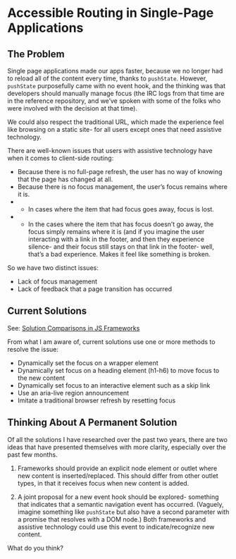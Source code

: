 # Accessible Routing in Single-Page Applications

## The Problem

Single page applications made our apps faster, because we no longer had to reload all of the content every time, thanks to `pushState`. However, `pushState` purposefully came with no event hook, and the thinking was that developers should manually manage focus (the IRC logs from that time are in the reference repository, and we’ve spoken with some of the folks who were involved with the decision at that time). 

We could also respect the traditional URL, which made the experience feel like browsing on a static site- for all users except ones that need assistive technology.

There are well-known issues that users with assistive technology have when it comes to client-side routing: 

-	Because there is no full-page refresh, the user has no way of knowing that the page has changed at all. 
-	Because there is no focus management, the user’s focus remains where it is.
  - - In cases where the item that had focus goes away, focus is lost. 
  - - In the cases where the item that has focus doesn’t go away, the focus simply remains where it is (and if you imagine the user interacting with a link in the footer, and then they experience silence- and their focus still stays on that link in the footer- well, that’s a bad experience. Makes it feel like something is broken.

So we have two distinct issues: 
-	Lack of focus management
-	Lack of feedback that a page transition has occurred

## Current Solutions

See: [Solution Comparisons in JS Frameworks](https://github.com/MelSumner/ember-a11y-roadmap/blob/master/rfc-research/router/solution-comparisons.md)

From what I am aware of, current solutions use one or more methods to resolve the issue: 
-	Dynamically set the focus on a wrapper element
-	Dynamically set focus on a heading element (h1-h6) to move focus to the new content
-	Dynamically set focus to an interactive element such as a skip link
-	Use an aria-live region announcement
-	Imitate a traditional browser refresh by resetting focus

## Thinking About A Permanent Solution
Of all the solutions I have researched over the past two years, there are two ideas that have presented themselves with more clarity, especially over the past few months.

1. Frameworks should provide an explicit node element or outlet where new content is inserted/replaced. This should differ from other outlet types, in that it receives focus when new content is added. 

2. A joint proposal for a new event hook should be explored- something that indicates that a semantic navigation event has occurred. (Vaguely, imagine something like `pushState` but also have a second parameter with a promise that resolves with a DOM node.) Both frameworks and assistive technology could use this event to indicate/recognize new content. 

What do you think?
